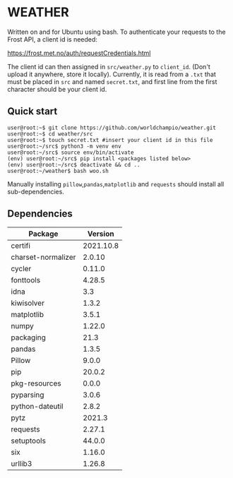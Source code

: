 # WEATHER

Written on and for Ubuntu using bash. To authenticate your requests to the Frost API, a client id is needed:

https://frost.met.no/auth/requestCredentials.html

The client id can then assigned in `src/weather.py` to `client_id`. (Don't upload it anywhere, store it locally). Currently, it is read from a `.txt` that must be placed in `src` and named `secret.txt`, and first line from the first character should be your client id.

## Quick start
```console
user@root:~$ git clone https://github.com/worldchampio/weather.git
user@root:~$ cd weather/src
user@root:~$ touch secret.txt #insert your client id in this file
user@root:~/src$ python3 -m venv env
user@root:~/src$ source env/bin/activate
(env) user@root:~/src$ pip install <packages listed below>
(env) user@root:~/src$ deactivate && cd ..
user@root:~/weather$ bash woo.sh
```

Manually installing `pillow`,`pandas`,`matplotlib` and `requests` should install all sub-dependencies.

## Dependencies
|Package           |Version    |
|------------------|-----------|
|certifi           | 2021.10.8 |
|charset-normalizer| 2.0.10    |
|cycler            | 0.11.0    |
|fonttools         | 4.28.5    |
|idna              | 3.3       |
|kiwisolver        | 1.3.2     |
|matplotlib        | 3.5.1     |
|numpy             | 1.22.0    |
|packaging         | 21.3      |
|pandas            | 1.3.5     |
|Pillow            | 9.0.0     |
|pip               | 20.0.2    |
|pkg-resources     | 0.0.0     |
|pyparsing         | 3.0.6     |
|python-dateutil   | 2.8.2     |
|pytz              | 2021.3    |
|requests          | 2.27.1    |
|setuptools        | 44.0.0    |
|six               | 1.16.0    |
|urllib3           | 1.26.8    |
